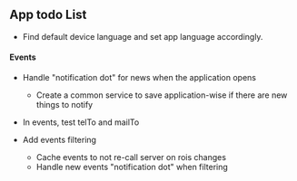 ## App todo List

- Find default device language and set app language accordingly.

#### Events

- Handle "notification dot" for news when the application opens
    - Create a common service to save application-wise if there are new things to notify
    
- In events, test telTo and mailTo

- Add events filtering
    - Cache events to not re-call server on rois changes
    - Handle new events "notification dot" when filtering
